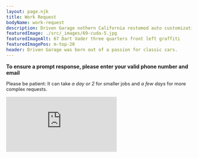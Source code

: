 ```yaml
---
layout: page.njk
title: Work Request
bodyName: work-request
description: Driven Garage nothern California restomod auto customization and repair shop
featuredImage: ./src/_images/69-cuda-5.jpg
featuredImageAlt: 67 Dart Vader three quarters front left graffiti
featuredImagePos: m-top-20
header: Driven Garage was born out of a passion for classic cars.
---
```

<div class="toggle-content">
    <p><strong>To ensure a prompt response, please enter your valid phone number and email</strong></p>
    <p style="font-size:0.8rem;">Please be patient: It can take <span class="hilite"><i>a day or 2</i></span> for smaller jobs and <span class="hilite"><i>a few days</i></span> for more complex requests.</p>
    <iframe id="shopmonkey-form" src="https://app.shopmonkey.io/quote-request/028a78c54fda5e7ae2570db0fb187cd5?noExternalScripts=1" frameborder="0" scrolling="no"></iframe>
</div>